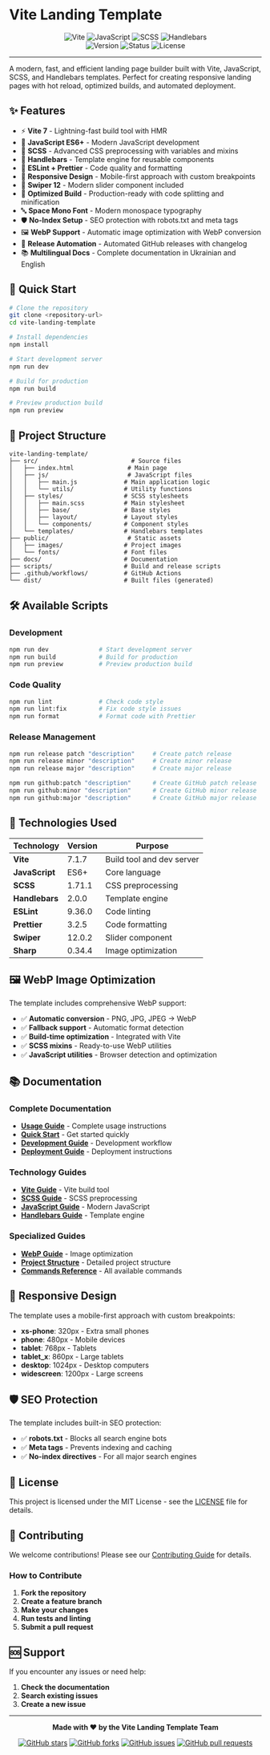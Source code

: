 # Vite Landing Template

<div align="center">
  <img src="https://img.shields.io/badge/Vite-646CFF?style=for-the-badge&logo=vite&logoColor=white" alt="Vite">
  <img src="https://img.shields.io/badge/JavaScript-F7DF1E?style=for-the-badge&logo=javascript&logoColor=black" alt="JavaScript">
  <img src="https://img.shields.io/badge/SCSS-CC6699?style=for-the-badge&logo=sass&logoColor=white" alt="SCSS">
  <img src="https://img.shields.io/badge/Handlebars-F0772B?style=for-the-badge&logo=handlebarsdotjs&logoColor=white" alt="Handlebars">
</div>

<div align="center">
  <img src="https://img.shields.io/badge/Version-0.9.0-blue?style=for-the-badge" alt="Version">
  <img src="https://img.shields.io/badge/Status-Pre--release-orange?style=for-the-badge" alt="Status">
  <img src="https://img.shields.io/badge/License-MIT-green?style=for-the-badge" alt="License">
</div>

---

A modern, fast, and efficient landing page builder built with Vite, JavaScript, SCSS, and Handlebars templates. Perfect for creating responsive landing pages with hot reload, optimized builds, and automated deployment.

## ✨ Features

- ⚡ **Vite 7** - Lightning-fast build tool with HMR
- 📝 **JavaScript ES6+** - Modern JavaScript development
- 🎨 **SCSS** - Advanced CSS preprocessing with variables and mixins
- 📄 **Handlebars** - Template engine for reusable components
- 🔧 **ESLint + Prettier** - Code quality and formatting
- 📱 **Responsive Design** - Mobile-first approach with custom breakpoints
- 🎯 **Swiper 12** - Modern slider component included
- 🚀 **Optimized Build** - Production-ready with code splitting and minification
- 🔤 **Space Mono Font** - Modern monospace typography
- 🛡️ **No-Index Setup** - SEO protection with robots.txt and meta tags
- 🖼️ **WebP Support** - Automatic image optimization with WebP conversion
- 🔄 **Release Automation** - Automated GitHub releases with changelog
- 📚 **Multilingual Docs** - Complete documentation in Ukrainian and English

## 🚀 Quick Start

```bash
# Clone the repository
git clone <repository-url>
cd vite-landing-template

# Install dependencies
npm install

# Start development server
npm run dev

# Build for production
npm run build

# Preview production build
npm run preview
```

## 📁 Project Structure

```
vite-landing-template/
├── src/                          # Source files
│   ├── index.html               # Main page
│   ├── js/                      # JavaScript files
│   │   ├── main.js             # Main application logic
│   │   └── utils/              # Utility functions
│   ├── styles/                 # SCSS stylesheets
│   │   ├── main.scss           # Main stylesheet
│   │   ├── base/               # Base styles
│   │   ├── layout/             # Layout styles
│   │   └── components/         # Component styles
│   └── templates/              # Handlebars templates
├── public/                      # Static assets
│   ├── images/                 # Project images
│   └── fonts/                  # Font files
├── docs/                       # Documentation
├── scripts/                    # Build and release scripts
├── .github/workflows/          # GitHub Actions
└── dist/                       # Built files (generated)
```

## 🛠️ Available Scripts

### Development
```bash
npm run dev              # Start development server
npm run build            # Build for production
npm run preview          # Preview production build
```

### Code Quality
```bash
npm run lint             # Check code style
npm run lint:fix         # Fix code style issues
npm run format           # Format code with Prettier
```

### Release Management
```bash
npm run release patch "description"     # Create patch release
npm run release minor "description"     # Create minor release
npm run release major "description"     # Create major release

npm run github:patch "description"      # Create GitHub patch release
npm run github:minor "description"      # Create GitHub minor release
npm run github:major "description"      # Create GitHub major release
```

## 🎨 Technologies Used

| Technology | Version | Purpose |
|------------|---------|---------|
| **Vite** | 7.1.7 | Build tool and dev server |
| **JavaScript** | ES6+ | Core language |
| **SCSS** | 1.71.1 | CSS preprocessing |
| **Handlebars** | 2.0.0 | Template engine |
| **ESLint** | 9.36.0 | Code linting |
| **Prettier** | 3.2.5 | Code formatting |
| **Swiper** | 12.0.2 | Slider component |
| **Sharp** | 0.34.4 | Image optimization |

## 🖼️ WebP Image Optimization

The template includes comprehensive WebP support:

- ✅ **Automatic conversion** - PNG, JPG, JPEG → WebP
- ✅ **Fallback support** - Automatic format detection
- ✅ **Build-time optimization** - Integrated with Vite
- ✅ **SCSS mixins** - Ready-to-use WebP utilities
- ✅ **JavaScript utilities** - Browser detection and optimization

## 📚 Documentation

### Complete Documentation
- **[Usage Guide](docs/USAGE_GUIDE.md)** - Complete usage instructions
- **[Quick Start](docs/guides/QUICK_START.md)** - Get started quickly
- **[Development Guide](docs/guides/DEVELOPMENT.md)** - Development workflow
- **[Deployment Guide](docs/guides/DEPLOYMENT.md)** - Deployment instructions

### Technology Guides
- **[Vite Guide](docs/technologies/VITE.md)** - Vite build tool
- **[SCSS Guide](docs/technologies/SCSS.md)** - SCSS preprocessing
- **[JavaScript Guide](docs/technologies/JAVASCRIPT.md)** - Modern JavaScript
- **[Handlebars Guide](docs/technologies/HANDLEBARS.md)** - Template engine

### Specialized Guides
- **[WebP Guide](docs/WEBP_GUIDE.md)** - Image optimization
- **[Project Structure](docs/PROJECT_STRUCTURE_CENTRAL.md)** - Detailed project structure
- **[Commands Reference](docs/COMMANDS.md)** - All available commands

## 📱 Responsive Design

The template uses a mobile-first approach with custom breakpoints:

- **xs-phone**: 320px - Extra small phones
- **phone**: 480px - Mobile devices
- **tablet**: 768px - Tablets
- **tablet_x**: 860px - Large tablets
- **desktop**: 1024px - Desktop computers
- **widescreen**: 1200px - Large screens

## 🛡️ SEO Protection

The template includes built-in SEO protection:

- ✅ **robots.txt** - Blocks all search engine bots
- ✅ **Meta tags** - Prevents indexing and caching
- ✅ **No-index directives** - For all major search engines

## 📄 License

This project is licensed under the MIT License - see the [LICENSE](LICENSE) file for details.

## 🤝 Contributing

We welcome contributions! Please see our [Contributing Guide](CONTRIBUTING.md) for details.

### How to Contribute

1. **Fork the repository**
2. **Create a feature branch**
3. **Make your changes**
4. **Run tests and linting**
5. **Submit a pull request**

## 🆘 Support

If you encounter any issues or need help:

1. **Check the documentation**
2. **Search existing issues**
3. **Create a new issue**

---

<div align="center">
  <p><strong>Made with ❤️ by the Vite Landing Template Team</strong></p>
  
  [![GitHub stars](https://img.shields.io/github/stars/Boskolife/vite-landing-template?style=social)](https://github.com/Boskolife/vite-landing-template)
  [![GitHub forks](https://img.shields.io/github/forks/Boskolife/vite-landing-template?style=social)](https://github.com/Boskolife/vite-landing-template/fork)
  [![GitHub issues](https://img.shields.io/github/issues/Boskolife/vite-landing-template)](https://github.com/Boskolife/vite-landing-template/issues)
  [![GitHub pull requests](https://img.shields.io/github/issues-pr/Boskolife/vite-landing-template)](https://github.com/Boskolife/vite-landing-template/pulls)
</div>
